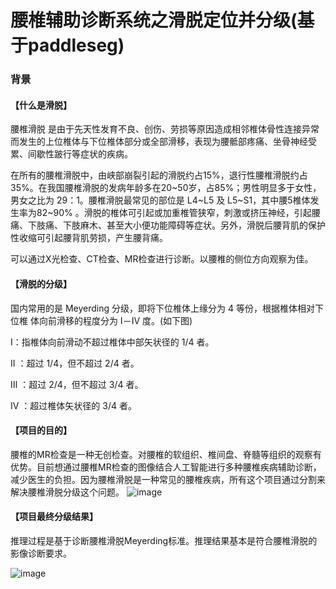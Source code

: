 # 腰椎辅助诊断系统之滑脱定位并分级(基于paddleseg)
### 背景

#### 【什么是滑脱】

腰椎滑脱 是由于先天性发育不良、创伤、劳损等原因造成相邻椎体骨性连接异常而发生的上位椎体与下位椎体部分或全部滑移，表现为腰骶部疼痛、坐骨神经受累、间歇性跛行等症状的疾病。

在所有的腰椎滑脱中，由峡部崩裂引起的滑脱约占15%，退行性腰椎滑脱约占35%。在我国腰椎滑脱的发病年龄多在20~50岁，占85%；男性明显多于女性，男女之比为 29：1。腰椎滑脱最常见的部位是 L4~L5 及 L5~S1，其中腰5椎体发生率为82~90% 。滑脱的椎体可引起或加重椎管狭窄，刺激或挤压神经，引起腰痛、下肢痛、下肢麻木、甚至大小便功能障碍等症状。另外，滑脱后腰背肌的保护性收缩可引起腰背肌劳损，产生腰背痛。

可以通过X光检查、CT检查、MR检查进行诊断。以腰椎的侧位方向观察为佳。

#### 【滑脱的分级】

国内常用的是 Meyerding 分级，即将下位椎体上缘分为 4 等份，根据椎体相对下位椎 体向前滑移的程度分为 I－IV 度。(如下图)

Ⅰ：指椎体向前滑动不超过椎体中部矢状径的 1/4 者。

Ⅱ ：超过 1/4，但不超过 2/4 者。

Ⅲ ：超过 2/4，但不超过 3/4 者。

Ⅳ ：超过椎体矢状径的 3/4 者。
 
#### 【项目的目的】

腰椎的MR检查是一种无创检查。对腰椎的软组织、椎间盘、脊髓等组织的观察有优势。目前想通过腰椎MR检查的图像结合人工智能进行多种腰椎疾病辅助诊断，减少医生的负担。因为腰椎滑脱是一种常见的腰椎疾病，所有这个项目通过分割来解决腰椎滑脱分级这个问题。
![image](https://github.com/richarddddd198/Lumbar-spondylolisthesis-grading/blob/main/1.png)

#### 【项目最终分级结果】

推理过程是基于诊断腰椎滑脱Meyerding标准。推理结果基本是符合腰椎滑脱的影像诊断要求。

![image](https://github.com/richarddddd198/Lumbar-spondylolisthesis-grading/blob/main/result.png)
